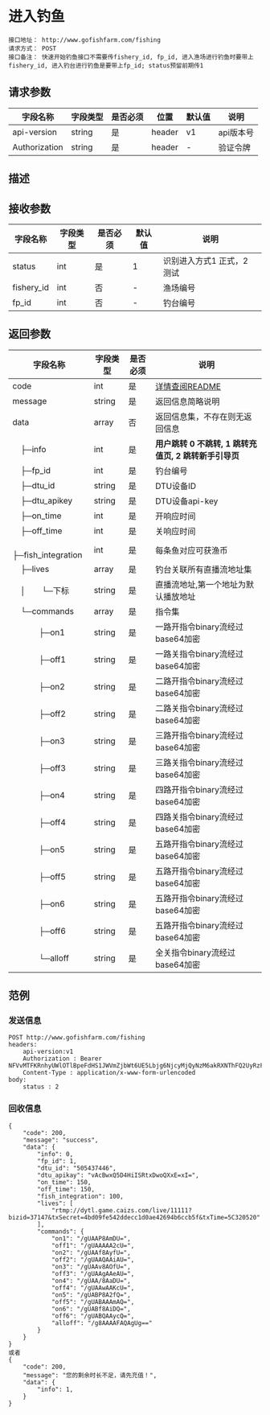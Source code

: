 # 进入钓鱼
```
接口地址： http://www.gofishfarm.com/fishing
请求方式： POST
接口备注： 快速开始钓鱼接口不需要传fishery_id, fp_id, 进入渔场进行钓鱼时要带上fishery_id, 进入钓台进行钓鱼是要带上fp_id; status预留前期传1
```
## 请求参数

| 字段名称 | 字段类型 | 是否必须 | 位置 | 默认值 | 说明 |
|    -    |    -    |    -    |  -   |   -   |  -   |
| api-version | string | 是 | header | v1 | api版本号 |
| Authorization | string | 是 | header | - | 验证令牌 |

## 描述

## 接收参数

| 字段名称 | 字段类型 | 是否必须 | 默认值 | 说明 |
|    -    |    -    |    -    |    -   |  -   |
| status | int | 是 | 1 | 识别进入方式1 正式，2 测试 |
| fishery_id | int | 否 | - | 渔场编号 |
| fp_id | int | 否 | - | 钓台编号 |

## 返回参数

| 字段名称 | 字段类型 | 是否必须 | 说明 |
|    -    |    -    |    -    |   -   |
| code | int | 是 | [详情查阅README](https://github.com/waitforu/docs/blob/master/README.md#%E9%83%A8%E5%88%86%E8%BF%94%E5%9B%9E%E4%BF%A1%E6%81%AFcode%E8%A1%A8) |
| message | string | 是 | 返回信息简略说明 |
| data | array | 否 | 返回信息集，不存在则无返回信息 |
|　├─info | int | 是 | **用户跳转 0 不跳转, 1 跳转充值页, 2 跳转新手引导页** |
|　├─fp_id | int | 是 | 钓台编号 |
|　├─dtu_id | string | 是 | DTU设备ID |
|　├─dtu_apikey | string | 是 | DTU设备api-key |
|　├─on_time | int | 是 | 开响应时间 |
|　├─off_time | int | 是 | 关响应时间 |
|　├─fish_integration | int | 是 | 每条鱼对应可获渔币 |
|　├─lives | array | 是 | 钓台关联所有直播流地址集 |
|　│　　└─下标 | string | 是 | 直播流地址,第一个地址为默认播放地址 |
|　└─commands | array | 是 | 指令集 |
|　 　　├─on1| string | 是 | 一路开指令binary流经过base64加密 |
|　 　　├─off1 | string | 是 | 一路关指令binary流经过base64加密 |
|　 　　├─on2| string | 是 | 二路开指令binary流经过base64加密 |
|　 　　├─off2 | string | 是 | 二路关指令binary流经过base64加密 |
|　 　　├─on3| string | 是 | 三路开指令binary流经过base64加密 |
|　 　　├─off3 | string | 是 | 三路关指令binary流经过base64加密 |
|　 　　├─on4| string | 是 | 四路开指令binary流经过base64加密 |
|　 　　├─off4 | string | 是 | 四路关指令binary流经过base64加密 |
|　 　　├─on5| string | 是 | 五路开指令binary流经过base64加密 |
|　 　　├─off5 | string | 是 | 五路开指令binary流经过base64加密 |
|　 　　├─on6| string | 是 | 五路开指令binary流经过base64加密 |
|　 　　├─off6 | string | 是 | 五路开指令binary流经过base64加密 |
|　 　　└─alloff | string | 是 | 全关指令binary流经过base64加密 |

## 范例

### 发送信息

```
POST http://www.gofishfarm.com/fishing
headers:
	api-version:v1
	Authorization : Bearer NFVvMTFKRnhyUWlOTlBpeFdHS1JWVmZjbWt6UE5Lbjg6NjcyMjQyNzM6akRXNThFQ2UyRzFyM1FSRlpxZDcwVTg0Njd6aU40b2M=
	Content-Type : application/x-www-form-urlencoded
body:
	status : 2

```

### 回收信息

```
{
    "code": 200,
    "message": "success",
    "data": {
        "info": 0,
        "fp_id": 1,
        "dtu_id": "505437446",
        "dtu_apikay": "vAcBwxQ5D4HiISRtxDwoQXxE=xI=",
        "on_time": 150,
        "off_time": 150,
        "fish_integration": 100,
        "lives": [
            "rtmp://dytl.game.caizs.com/live/11111?bizid=37147&txSecret=4bd09fe542ddecc1d0ae42694b6ccb5f&txTime=5C320520"
        ],
        "commands": {
            "on1": "/gUAAP8AmDU=",
            "off1": "/gUAAAAA2cU=",
            "on2": "/gUAAf8AyfU=",
            "off2": "/gUAAQAAiAU=",
            "on3": "/gUAAv8AOfU=",
            "off3": "/gUAAgAAeAU=",
            "on4": "/gUAA/8AaDU=",
            "off4": "/gUAAwAAKcU=",
            "on5": "/gUABP8A2fQ=",
            "off5": "/gUABAAAmAQ=",
            "on6": "/gUABf8AiDQ=",
            "off6": "/gUABQAAycQ=",
            "alloff": "/g8AAAAFAQAgUg=="
        }
    }
}
或者
{
    "code": 200,
    "message": "您的剩余时长不足，请先充值！",
    "data": {
        "info": 1,
    }
}
```